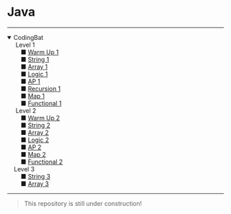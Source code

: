 # Java

****
<details open>
  <summary>CodingBat</summary>
      &nbsp;&nbsp;&nbsp;&nbsp; Level 1
        <br>
            &nbsp;&nbsp;&nbsp;&nbsp;&nbsp;&nbsp;&nbsp;&nbsp;■ <a href="https://github.com/Iqrahaq/CodingBat/tree/master/Java/WarmUp1">
            Warm Up 1</a>
            <br>
            &nbsp;&nbsp;&nbsp;&nbsp;&nbsp;&nbsp;&nbsp;&nbsp;■ <a href="https://github.com/Iqrahaq/CodingBat/tree/master/Java/String1">
            String 1</a>
            <br>
            &nbsp;&nbsp;&nbsp;&nbsp&nbsp;&nbsp;&nbsp;&nbsp;■ <a href="https://github.com/Iqrahaq/CodingBat/tree/master/Java/Array1">
            Array 1</a>
            <br>
            &nbsp;&nbsp;&nbsp;&nbsp&nbsp;&nbsp;&nbsp;&nbsp;■ <a href="https://github.com/Iqrahaq/CodingBat/tree/master/Java/Logic1">
            Logic 1</a>
            <br>
            &nbsp;&nbsp;&nbsp;&nbsp&nbsp;&nbsp;&nbsp;&nbsp;■ <a href="https://github.com/Iqrahaq/CodingBat/tree/master/Java/AP1">
            AP 1</a>
            <br>
            &nbsp;&nbsp;&nbsp;&nbsp&nbsp;&nbsp;&nbsp;&nbsp;■ <a href="https://github.com/Iqrahaq/CodingBat/tree/master/Java/Recursion1">
            Recursion 1</a>
            <br>
            &nbsp;&nbsp;&nbsp;&nbsp&nbsp;&nbsp;&nbsp;&nbsp;■ <a href="https://github.com/Iqrahaq/CodingBat/tree/master/Java/Map1">
            Map 1</a>
            <br>
            &nbsp;&nbsp;&nbsp;&nbsp&nbsp;&nbsp;&nbsp;&nbsp;■ <a href="https://github.com/Iqrahaq/CodingBat/tree/master/Java/Functional1">
            Functional 1</a>
        <br>
        &nbsp;&nbsp;&nbsp;&nbsp; Level 2
        <br>
            &nbsp;&nbsp;&nbsp;&nbsp;&nbsp;&nbsp;&nbsp;&nbsp;■ <a href="https://github.com/Iqrahaq/CodingBat/tree/master/Java/WarmUp2">
            Warm Up 2</a>
            <br>
            &nbsp;&nbsp;&nbsp;&nbsp;&nbsp;&nbsp;&nbsp;&nbsp;■ <a href="https://github.com/Iqrahaq/CodingBat/tree/master/Java/String2">
            String 2</a>
            <br>
            &nbsp;&nbsp;&nbsp;&nbsp;&nbsp;&nbsp;&nbsp;&nbsp;■ <a href="https://github.com/Iqrahaq/CodingBat/tree/master/Java/Array2">
            Array 2</a>
            <br>
            &nbsp;&nbsp;&nbsp;&nbsp&nbsp;&nbsp;&nbsp;&nbsp;■ <a href="https://github.com/Iqrahaq/CodingBat/tree/master/Java/Logic2">
            Logic 2</a>
            <br>
            &nbsp;&nbsp;&nbsp;&nbsp&nbsp;&nbsp;&nbsp;&nbsp;■ <a href="https://github.com/Iqrahaq/CodingBat/tree/master/Java/AP2">
            AP 2</a>
            <br>
            &nbsp;&nbsp;&nbsp;&nbsp&nbsp;&nbsp;&nbsp;&nbsp;■ <a href="https://github.com/Iqrahaq/CodingBat/tree/master/Java/Map2">
            Map 2</a>
            <br>
            &nbsp;&nbsp;&nbsp;&nbsp&nbsp;&nbsp;&nbsp;&nbsp;■ <a href="https://github.com/Iqrahaq/CodingBat/tree/master/Java/Functional2">
            Functional 2</a>
        <br>
        &nbsp;&nbsp;&nbsp;&nbsp;Level 3
        <br>
            &nbsp;&nbsp;&nbsp;&nbsp;&nbsp;&nbsp;&nbsp;&nbsp;■ <a href="https://github.com/Iqrahaq/CodingBat/tree/master/Java/String3">
            String 3</a>
            <br>
            &nbsp;&nbsp;&nbsp;&nbsp;&nbsp;&nbsp;&nbsp;&nbsp;■ <a href="https://github.com/Iqrahaq/CodingBat/tree/master/Java/Array3">
            Array 3</a>
        <br>
</details>

****

> This repository is still under construction!
